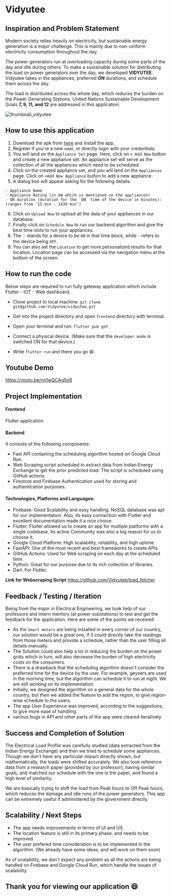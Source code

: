 # Vidyutee

## Inspiration and Problem Statement
Modern society relies heavily on electricity, but sustainable energy generation is a major challenge. This is mainly due to non-uniform electricity consumption throughout the day.

The power generators run at overloading capacity during some parts of the day and idle during others. To make a sustainable solution for distributing the load on power generators over the day, we developed **VIDYUTEE**. Vidyutee takes in the appliances, preferred **ON** durations, and schedule them across the day.

The load is distributed across the whole day, which reduces the burden on the Power Generating Stations. United Nations Sustainable Development Goals **7, 9, 11, and 12** are addressed in this application.

![thumbnail_vidyutee](https://user-images.githubusercontent.com/76818035/229581007-dfaf70c3-e6ce-448f-884b-1ef8d2fafad2.png)



## How to use this application
1. Download the apk from [here](https://github.com/Vidyutee/vidyutee/releases/tag/preliminary-version) and install the app.
2. Register if you're a new user, or directly login with your credentials.
3. You will land on the `Appliance Set` page. Here, click on `+ Add New` button and create a new appliance set. An appliance set will serve as the collection of all the appliances which need to be scheduled.
4. Click on the created appliance set, and you will land on the `Appliances` page. Click on `+Add New Appliance` button to add a new appliance.
5. A dialog box will appear asking for the following details:
  ```
  - Appliance Name
  - Appliance Rating (in kW which is mentioned on the appliances)
  - ON duration (duration for the `ON` time of the device in minutes): (ranges from `15 min - 1439 min`)
  ```
6. Click on `Upload Now` to upload all the data of your appliances in our database.
7. Finally click on `Schedule Now` to run our backend algorithm and give the best time slots to run your appliances.
8. The :bulb: stands for a device to be `ON` in that time block, while `-` refers to the device being `OFF`.
9. You can also set the `Location` to get more personalized results for that location. Location page can be accessed via the navigation menu at the bottom of the screen.

## How to run the code
Below steps are required to run fully gateway application which include Flutter - IOT - Web dashboard.

- Clone project to local machine:
`git clone git@github.com:Vidyutee/vidyutee.git`

- Get into the project directory and open `frontend` directory with terminal.

- Open your terminal and run:
`flutter pub get`

- Connect a physical device. (Make sure that the `developer mode` is switched ON for that device.)

- Write `flutter run` and there you go 😄.


## Youtube Demo
https://youtu.be/nn1wQCAg5n8

## Project Implementation

#### Frontend
Flutter application

#### Backend
It consists of the following components:
- Fast API containing the scheduling algorithm hosted on Google Cloud Run.
- Web Scraping script scheduled to extract data from Indian Energy Exchange to get the prior predicted load. The script is scheduled using GitHub actions.
- Firestore and Firebase Authentication used for storing and authentication purposes.

#### Technologies, Platforms and Languages:
- Firebase: Good Scalability and easy handling. NoSQL database was apt for our implementation. Also, its easy connection with Flutter and excellent documentation made it a nice choice.
- Flutter: Flutter allowed us to create an app for multiple platforms with a single codebase. Its active Community was also a big reason for us to choose it.
- Google Cloud Platform: High scalability, reliability, and high uptime.
- FastAPI: One of the most recent and best frameworks to create APIs.
- GitHub Actions: Used for Web scraping on each day at the scheduled time.
- Python: Great for our purpose due to its rich collection of libraries.
- Dart: For Flutter.

**Link for Webscraping Script**
https://github.com/Vidyutee/load_fetcher

## Feedback / Testing / Iteration
Being from the major in Electrical Engineering, we took help of our professors and intern mentors (at power substations) to test and get the feedback for the application. Here are some of the points we received:

- As the `Smart meters` are being installed in every corner of our country, our solution would be a great one, if it could directly take the readings from those meters and provide a schedule, rather than the user filling all details manually.
- The Solution could also help a lot in reducing the burden on the power grids which in turn, will also decrease the burden of high electricity costs on the consumers.
- There is a drawback that the scheduling algorithm doesn't consider the preferred time for the device by the user. For example, geysers are used in the morning time, but the algorithm can schedule it to run at night. We are still working on its implementation.
- Initially, we designed the algorithm on a general data for the whole country, but then we added the feature to add the region, to give region-wise schedule to the users.
- The app User Experience was improved, according to the suggestions, to give more ease of handling.
- various bugs in API and other parts of the app were cleared iteratively.


## Success and Completion of Solution
The Electrical Load Profile was carefully studied (data extracted from the Indian Energy Exchange) and then we tried to schedule some appliances. Though we don't have any particular impact directly shown, but mathematically, the loads were shifted accurately. We also took reference data from a research paper (provided by our professor), having similar goals, and matched our schedule with the one in the paper, and found a high level of similarity.

We are basically trying to shift the load from Peak hours to Off Peak hours, which reduces the damage and idle runs of the power generators. This app can be extremely useful if administered by the government directly.

## Scalability / Next Steps
- The app needs improvements in terms of UI and UX.
- The location feature is still in its primary phase, and needs to be improved.
- The user prefered time consideration is to be implemented in the algorithm. (We already have some ideas, and will work on them soon)

As of scalability, we don't expect any problem as all the actions are being handled on Firebase and Google Cloud Run, which handle the issues of scalability.

## Thank you for viewing our application 😄

